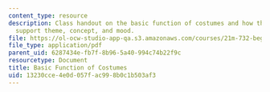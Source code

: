 ```yaml
---
content_type: resource
description: Class handout on the basic function of costumes and how the costumes
  support theme, concept, and mood.
file: https://ol-ocw-studio-app-qa.s3.amazonaws.com/courses/21m-732-beginning-costume-design-and-construction-fall-2008/13230cce4e0d057fac998b0c1b503af3_costumes.pdf
file_type: application/pdf
parent_uid: 6287434e-fb7f-8b96-5a40-994c74b22f9c
resourcetype: Document
title: Basic Function of Costumes
uid: 13230cce-4e0d-057f-ac99-8b0c1b503af3
---
```

